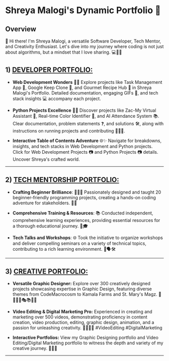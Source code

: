 
# Shreya Malogi's Dynamic Portfolio 🚀

## Overview

👋 Hi there! I'm Shreya Malogi, a versatile Software Developer, Tech Mentor, and Creativity Enthusiast. Let's dive into my journey where coding is not just about algorithms, but a mindset that I love sharing. 💻🚀✨


 ## 1) [DEVELOPER PORTFOLIO: ](https://github.com/shreyamalogi/MyBestWorks/blob/master/developerportfolio.md)

-  **Web Development Wonders** 🚀🌐 Explore projects like Task Management App 📅, Google Keep Clone 📝, and Gourmet Recipe Hub 🍲 in Shreya Malogi's Portfolio. Detailed documentation, engaging GIFs 🎥, and tech stack insights 💻 accompany each project.

-  **Python Projects Excellence** 🐍🚀 Discover projects like Zac-My Virtual Assistant 🤖, Real-time Color Identifier 🎨, and AI Attendance System 📚. Clear documentation, problem statements ❓, and solutions 🛠️, along with instructions on running projects and contributing 🏃‍♂️🤝.

-  **Interactive Table of Contents Adventure** 🌐✨ Navigate for breakdowns, insights, and tech stacks in Web Development and Python projects. Click for Web Development Projects 📷 and Python Projects 📷 details. Uncover Shreya's crafted world.

---

 ## 2) [TECH MENTORSHIP PORTFOLIO: ](https://github.com/shreyamalogi/MyBestWorks/blob/master/techmentorshipportfolio.md)

-  **Crafting Beginner Brilliance**: 🚀👩‍💻 Passionately designed and taught 20 beginner-friendly programming projects, creating a hands-on coding adventure for stakeholders. 🌟🌌

-  **Comprehensive Training & Resources**: 📚 Conducted independent, comprehensive learning experiences, providing essential resources for a thorough educational journey. 💼🎓

- **Tech Talks and Workshops**: 🌐 Took the initiative to organize workshops and deliver compelling seminars on a variety of technical topics, contributing to a rich learning environment. 🚀🗣️🛠️

---

 ## 3) [CREATIVE PORTFOLIO: ](https://github.com/shreyamalogi/MyBestWorks/blob/master/creativeportfolio.md)

-  **Versatile Graphic Designer:** Explore over 300 creatively designed projects showcasing expertise in Graphic Design, featuring diverse themes from CodeMacrocosm to Kamala Farms and St. Mary's Magz. 🚀✨🌾📸🎭📚💼🌈

-  **Video Editing & Digital Marketing Pro:** Experienced in creating and marketing over 500 videos, demonstrating proficiency in content creation, video production, editing, graphic design, animation, and a passion for unleashing creativity. 🎥✨🚀🎨 #VideoEditing #DigitalMarketing

-  **Interactive Portfolios:** View my Graphic Designing portfolio and Video Editing/Digital Marketing portfolio to witness the depth and variety of my creative journey. 📸✨🌐


---













